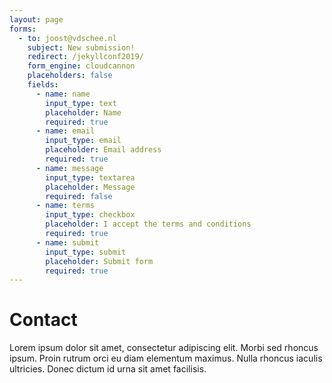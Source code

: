 ```yaml
---
layout: page
forms:
  - to: joost@vdschee.nl
    subject: New submission!
    redirect: /jekyllconf2019/
    form_engine: cloudcannon
    placeholders: false
    fields:
      - name: name
        input_type: text
        placeholder: Name
        required: true
      - name: email
        input_type: email
        placeholder: Email address
        required: true
      - name: message
        input_type: textarea
        placeholder: Message
        required: false
      - name: terms
        input_type: checkbox
        placeholder: I accept the terms and conditions
        required: true
      - name: submit
        input_type: submit
        placeholder: Submit form
        required: true
---
```


# Contact

Lorem ipsum dolor sit amet, consectetur adipiscing elit. Morbi sed rhoncus ipsum. Proin rutrum orci eu diam elementum maximus. Nulla rhoncus iaculis ultricies. Donec dictum id urna sit amet facilisis.